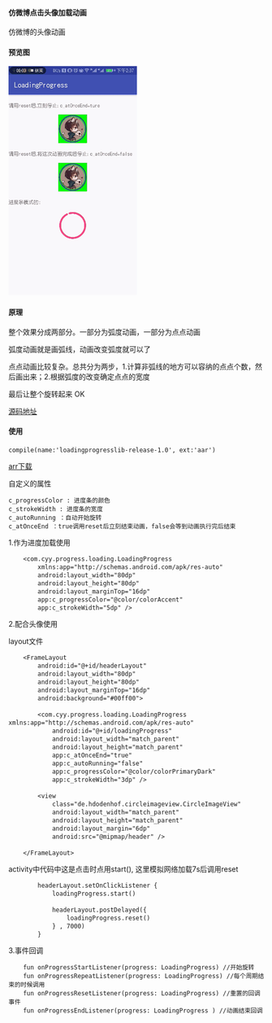 #### 仿微博点击头像加载动画

仿微博的头像动画

#### 预览图
![](./imgs/capture.gif)

#### 原理
整个效果分成两部分。一部分为弧度动画，一部分为点点动画

弧度动画就是画弧线，动画改变弧度就可以了

点点动画比较复杂。总共分为两步，1.计算非弧线的地方可以容纳的点点个数，然后画出来；2.根据弧度的改变确定点点的宽度

最后让整个旋转起来 OK

[源码地址](https://github.com/cyuanyang/LearnAndroid/tree/master/loadingprogresslib)


#### 使用

```
compile(name:'loadingprogresslib-release-1.0', ext:'aar')
```

[arr下载](./arr/1.0/loadingprogresslib-release-1.0.aar)

自定义的属性

```
c_progressColor : 进度条的颜色
c_strokeWidth : 进度条的宽度
c_autoRunning ：自动开始旋转
c_atOnceEnd ：true调用reset后立刻结束动画，false会等到动画执行完后结束
```


1.作为进度加载使用

```
    <com.cyy.progress.loading.LoadingProgress
        xmlns:app="http://schemas.android.com/apk/res-auto"
        android:layout_width="80dp"
        android:layout_height="80dp"
        android:layout_marginTop="16dp"
        app:c_progressColor="@color/colorAccent"
        app:c_strokeWidth="5dp" />

```

2.配合头像使用

layout文件

```
    <FrameLayout
        android:id="@+id/headerLayout"
        android:layout_width="80dp"
        android:layout_height="80dp"
        android:layout_marginTop="16dp"
        android:background="#00ff00">

        <com.cyy.progress.loading.LoadingProgress xmlns:app="http://schemas.android.com/apk/res-auto"
            android:id="@+id/loadingProgress"
            android:layout_width="match_parent"
            android:layout_height="match_parent"
            app:c_atOnceEnd="true"
            app:c_autoRunning="false"
            app:c_progressColor="@color/colorPrimaryDark"
            app:c_strokeWidth="3dp" />

        <view
            class="de.hdodenhof.circleimageview.CircleImageView"
            android:layout_width="match_parent"
            android:layout_height="match_parent"
            android:layout_margin="6dp"
            android:src="@mipmap/header" />

    </FrameLayout>

```

activity中代码中这是点击时点用start(), 这里模拟网络加载7s后调用reset

```
        headerLayout.setOnClickListener {
            loadingProgress.start()

            headerLayout.postDelayed({
                loadingProgress.reset()
            } , 7000)
        }
```

3.事件回调

```
    fun onProgressStartListener(progress: LoadingProgress) //开始旋转
    fun onProgressRepeatListener(progress: LoadingProgress) //每个周期结束的时候调用
    fun onProgressResetListener(progress: LoadingProgress) //重置的回调事件
    fun onProgressEndListener(progress: LoadingProgress ) //动画结束回调
```

